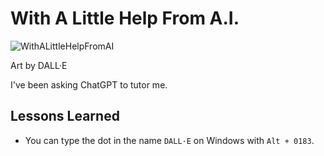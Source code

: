 # With A Little Help From A.I.

![WithALittleHelpFromAI](https://github.com/user-attachments/assets/5e514209-1a8a-45b3-9b67-367c80d6a57a)

Art by DALL·E

I've been asking ChatGPT to tutor me.

## Lessons Learned
* You can type the dot in the name `DALL·E` on Windows with `Alt + 0183`.
